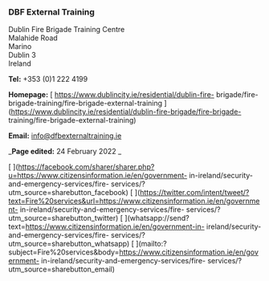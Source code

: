 ###  DBF External Training

Dublin Fire Brigade Training Centre  
Malahide Road  
Marino  
Dublin 3  
Ireland

**Tel:** +353 (0)1 222 4199

**Homepage:** [ https://www.dublincity.ie/residential/dublin-fire-
brigade/fire-brigade-training/fire-brigade-external-training
](https://www.dublincity.ie/residential/dublin-fire-brigade/fire-brigade-
training/fire-brigade-external-training)

**Email:** [ info@dfbexternaltraining.ie ](mailto:info@dfbexternaltraining.ie)

_**Page edited:** 24 February 2022 _

[
](https://facebook.com/sharer/sharer.php?u=https://www.citizensinformation.ie/en/government-
in-ireland/security-and-emergency-services/fire-
services/?utm_source=sharebutton_facebook) [
](https://twitter.com/intent/tweet/?text=Fire%20services&url=https://www.citizensinformation.ie/en/government-
in-ireland/security-and-emergency-services/fire-
services/?utm_source=sharebutton_twitter) [
](whatsapp://send?text=https://www.citizensinformation.ie/en/government-in-
ireland/security-and-emergency-services/fire-
services/?utm_source=sharebutton_whatsapp) [
](mailto:?subject=Fire%20services&body=https://www.citizensinformation.ie/en/government-
in-ireland/security-and-emergency-services/fire-
services/?utm_source=sharebutton_email) [ ](javascript:void\(0\))
